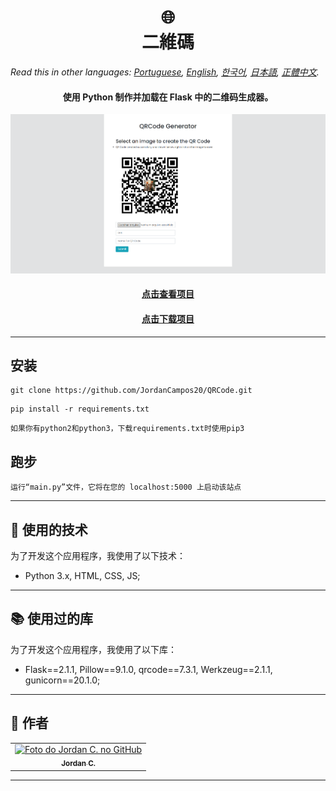 <h1 align="center">
  🌐️<br>二維碼
</h1>

*Read this in other languages: [Portuguese](readme.pt.md), [English](readme.md), [한국어](readme.ko.md), [日本語](readme.ja.md), [正體中文](readme.zh-tw.md).*

<h4 align="center">
  使用 Python 制作并加载在 Flask 中的二维码生成器。
</h4>

<p align="center"><img src="Images/preview.png" alt="项目的最终结果
"></p>

<h4 align="center"><a href="https://webqrcodegenerator.herokuapp.com">点击查看项目</a></h4>
<h4 align="center"><a href="https://github.com/JordanCampos20/QRCode/archive/refs/heads/main.zip">点击下载项目</a></h4>

---

## 安装
```
git clone https://github.com/JordanCampos20/QRCode.git
```
```
pip install -r requirements.txt
```

```
如果你有python2和python3，下载requirements.txt时使用pip3
```

## 跑步

```
运行“main.py”文件，它将在您的 localhost:5000 上启动该站点
```

---

## 💼 使用的技术
为了开发这个应用程序，我使用了以下技术：

- Python 3.x, HTML, CSS, JS;

---

## 📚 使用过的库
为了开发这个应用程序，我使用了以下库：

- Flask==2.1.1, Pillow==9.1.0, qrcode==7.3.1, Werkzeug==2.1.1, gunicorn==20.1.0;

---

## 🦄 作者<br>
<table>
  <tr>
    <td align="center">
      <a href="https://github.com/JordanCampos20">
        <img src="https://avatars.githubusercontent.com/u/85715358" width="100px;" alt="Foto do Jordan C. no GitHub"/><br>
        <sub>
          <b>Jordan C.</b>
        </sub>
      </a>
    </td>
  </tr>
</table>

---